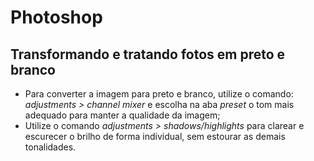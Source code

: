# Photoshop

## Transformando e tratando fotos em preto e branco
* Para converter a imagem para preto e branco, utilize o comando: _adjustments > channel mixer_ e escolha na aba _preset_ o tom mais adequado para manter a qualidade da imagem;
* Utilize o comando _adjustments > shadows/highlights_ para clarear e escurecer o brilho de forma individual, sem estourar as demais tonalidades.
